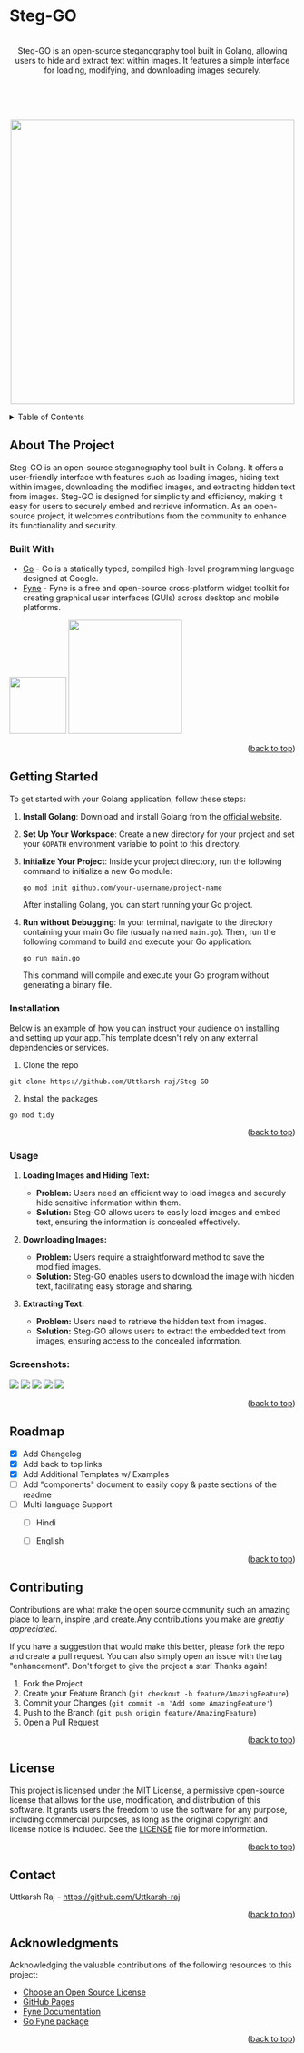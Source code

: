 # Steg-GO
<br>
 <center>Steg-GO is an open-source steganography tool built in Golang, allowing users to hide and extract text within images. It features a simple interface for loading, modifying, and downloading images securely. </center>
<br>

<br><br>
<p align="center">
  <img src="https://github.com/Uttkarsh-raj/Ste_Go-Tool/assets/106571927/5ef77086-4f01-4899-8138-cdb3741caa2b" width=500px/><br>
</p>



<!--TABLE OF CONTENTS-->
<details>
  <summary>Table of Contents</summary>
  <ol>
    <li>
      <a href="#about-the-project">About The Project</a> 
      <ul>
        <li><a href="#built-with">Built With</a></li>
      </ul>
    </li>
    <li>
      <a href="#getting-started">Getting Started</a> 
      <ul>
        <li><a href="#prerequisites">Prerequisites</a></li>
        <li><a href="#installation">Installation</a></li>
      </ul>
    </li>
    <li><a href="#usage">Usage</a></li>
    <li><a href="#roadmap">Roadmap</a></li>
    <li><a href="#contributing">Contributing</a></li>
    <li><a href="#license">License</a></li>
    <li><a href="#contact">Contact</a></li>
    <li><a href="#acknowledgements">Acknowledgements</a></li>
  </ol>
  </details>
  
<!--About the Project-->
  
## About The Project

Steg-GO is an open-source steganography tool built in Golang. It offers a user-friendly interface with features such as loading images, hiding text within images, downloading the modified images, and extracting hidden text from images. Steg-GO is designed for simplicity and efficiency, making it easy for users to securely embed and retrieve information. As an open-source project, it welcomes contributions from the community to enhance its functionality and security. 
  

### Built With

- <a href="https://go.dev/">Go</a> - Go is a statically typed, compiled high-level programming language designed at Google.
- <a href="https://fyne.io/">Fyne</a> - Fyne is a free and open-source cross-platform widget toolkit for creating graphical user interfaces (GUIs) across desktop and mobile platforms.

<img height="100px" src="https://upload.wikimedia.org/wikipedia/commons/0/05/Go_Logo_Blue.svg"/>

<img height="200px" src="https://upload.wikimedia.org/wikipedia/commons/9/95/Fyne.io_logo.png"/>


<p align="right">(<a href="#readme-top">back to top</a>)</p>

<!--GETTING STARTED-->

## Getting Started

To get started with your Golang application, follow these steps:

1. **Install Golang**: Download and install Golang from the [official website](https://golang.org/dl/).

2. **Set Up Your Workspace**: Create a new directory for your project and set your `GOPATH` environment variable to point to this directory.

3. **Initialize Your Project**: Inside your project directory, run the following command to initialize a new Go module:

   ```
   go mod init github.com/your-username/project-name
   ```
   After installing Golang, you can start running your Go project.
4. **Run without Debugging**: In your terminal, navigate to the directory containing your main Go file (usually named `main.go`). Then, run the following command to build and execute your Go application:
   ```
   go run main.go
   ```
   This command will compile and execute your Go program without generating a binary file.



### Installation 

Below is an example of how you can instruct your audience on installing and setting up your app.This template doesn't rely on any external dependencies or services.

1. Clone the repo 
  ```
  git clone https://github.com/Uttkarsh-raj/Steg-GO
  ```

2. Install the packages 
  ```
  go mod tidy
  ```

<p align="right">(<a href="#readme-top">back to top</a>)</p>

<!--USAGE EXAMPLES-->

### Usage

1. **Loading Images and Hiding Text:**
   - **Problem:** Users need an efficient way to load images and securely hide sensitive information within them.
   - **Solution:** Steg-GO allows users to easily load images and embed text, ensuring the information is concealed effectively.

2. **Downloading Images:**
   - **Problem:** Users require a straightforward method to save the modified images.
   - **Solution:** Steg-GO enables users to download the image with hidden text, facilitating easy storage and sharing.

3. **Extracting Text:**
   - **Problem:** Users need to retrieve the hidden text from images.
   - **Solution:** Steg-GO allows users to extract the embedded text from images, ensuring access to the concealed information.

### Screenshots:

<img  src="https://github.com/Uttkarsh-raj/Ste_Go-Tool/assets/106571927/43d3605f-4c27-4254-a866-ad9973cc4f52"></img>
<img  src="https://github.com/Uttkarsh-raj/Ste_Go-Tool/assets/106571927/48b99bae-a8de-4eb4-a0e9-2bf4caa8c47d"></img>
<img  src="https://github.com/Uttkarsh-raj/Ste_Go-Tool/assets/106571927/ebf9533f-ea5e-4bbb-b410-58897baff51d"></img>
<img  src="https://github.com/Uttkarsh-raj/Ste_Go-Tool/assets/106571927/1ffc6c9f-d228-4785-8628-460713b8dcf6"></img>
<img  src="https://github.com/Uttkarsh-raj/Ste_Go-Tool/assets/106571927/becd3716-9ebd-4346-933e-d0a43ce15f02"></img>



<p align="right">(<a href="#readme-top">back to top</a>)</p>

<!-- ROADMAP -->

## Roadmap

- [x] Add Changelog
- [x] Add back to top links
- [x] Add Additional Templates w/ Examples
- [ ] Add "components" document to easily copy & paste sections of the readme
- [ ] Multi-language Support
  - [ ] Hindi
  - [ ] English

  
<p align="right">(<a href="#readme-top">back to top</a>)</p>

<!--CONTRIBUTING-->

## Contributing

Contributions are what make the open source community such an amazing place to learn, inspire ,and create.Any contributions you make are *greatly appreciated*.

If you have a suggestion that would make this better, please fork the repo and create a pull request. You can also simply open an issue with the tag "enhancement".
Don't forget to give the project a star! Thanks again!

1. Fork the Project
2. Create your Feature Branch (`git checkout -b feature/AmazingFeature`)
3. Commit your Changes (`git commit -m 'Add some AmazingFeature'`)
4. Push to the Branch (`git push origin feature/AmazingFeature`)
5. Open a Pull Request

<p align="right">(<a href="#readme-top">back to top</a>)</p>

<!-- LICENSE -->

## License

This project is licensed under the MIT License, a permissive open-source license that allows for the use, modification, and distribution of this software. It grants users the freedom to use the software for any purpose, including commercial purposes, as long as the original copyright and license notice is included. See the [LICENSE](LICENSE) file for more information.

<p align="right">(<a href="#readme-top">back to top</a>)</p>

<!-- CONTACT -->

## Contact
Uttkarsh Raj - https://github.com/Uttkarsh-raj <br>

<p align="right">(<a href="#readme-top">back to top</a>)</p>

<!-- ACKNOWLEDGMENTS -->

## Acknowledgments

Acknowledging the valuable contributions of the following resources to this project:

- [Choose an Open Source License](https://choosealicense.com)
- [GitHub Pages](https://pages.github.com)
- [Fyne Documentation](https://docs.fyne.io/started/)
- [Go Fyne package](https://pkg.go.dev/fyne.io/fyne/v2)

<p align="right">(<a href="#readme-top">back to top</a>)</p>
